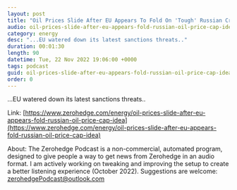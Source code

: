 ```yaml
---
layout: post
title: "Oil Prices Slide After EU Appears To Fold On 'Tough' Russian Crude Price Cap Scheme"
audio: oil-prices-slide-after-eu-appears-fold-russian-oil-price-cap-idea-0
category: energy
desc: "...EU watered down its latest sanctions threats.."
duration: 00:01:30
length: 90
datetime: Tue, 22 Nov 2022 19:06:00 +0000
tags: podcast
guid: oil-prices-slide-after-eu-appears-fold-russian-oil-price-cap-idea-0
order: 0
---
```

...EU watered down its latest sanctions threats..

Link: [https://www.zerohedge.com/energy/oil-prices-slide-after-eu-appears-fold-russian-oil-price-cap-idea](https://www.zerohedge.com/energy/oil-prices-slide-after-eu-appears-fold-russian-oil-price-cap-idea)

About: The Zerohedge Podcast is a non-commercial, automated program, designed to give people a way to get news from Zerohedge in an audio format.  I am actively working on tweaking and improving the setup to create a better listening experience (October 2022).  Suggestions are welcome: [zerohedgePodcast@outlook.com](mailto:zerohedgePodcast@outlook.com)